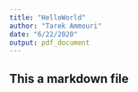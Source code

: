 ```yaml
---
title: "HelloWorld"
author: "Tarek Ammouri"
date: "6/22/2020"
output: pdf_document
---
```


## This a markdown file